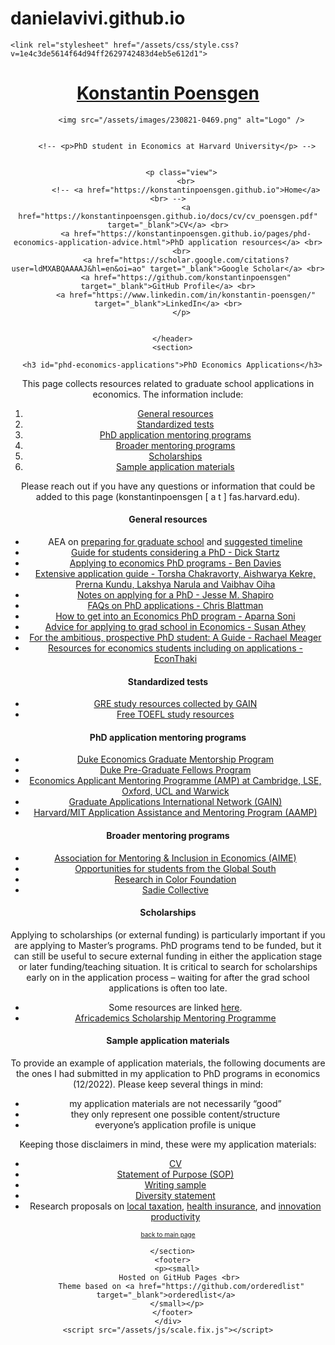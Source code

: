# danielavivi.github.io
<html lang="en-US">
  <head>
    <meta charset="UTF-8">
    <meta http-equiv="X-UA-Compatible" content="IE=edge">
    <meta name="viewport" content="width=device-width, initial-scale=1">
    <!-- Begin Jekyll SEO tag v2.8.0 -->
<title>PhD Economics Applications | Konstantin Poensgen</title>
<meta name="generator" content="Jekyll v3.10.0" />
<meta property="og:title" content="PhD Economics Applications" />
<meta property="og:locale" content="en_US" />
<meta name="description" content="PhD student in Economics at Harvard University" />
<meta property="og:description" content="PhD student in Economics at Harvard University" />
<link rel="canonical" href="https://konstantinpoensgen.github.io/pages/phd-economics-application-advice.html" />
<meta property="og:url" content="https://konstantinpoensgen.github.io/pages/phd-economics-application-advice.html" />
<meta property="og:site_name" content="Konstantin Poensgen" />
<meta property="og:type" content="website" />
<meta name="twitter:card" content="summary" />
<meta property="twitter:title" content="PhD Economics Applications" />
<script type="application/ld+json">
{"@context":"https://schema.org","@type":"WebPage","description":"PhD student in Economics at Harvard University","headline":"PhD Economics Applications","publisher":{"@type":"Organization","logo":{"@type":"ImageObject","url":"https://konstantinpoensgen.github.io/assets/images/230821-0469.png"}},"url":"https://konstantinpoensgen.github.io/pages/phd-economics-application-advice.html"}</script>
<!-- End Jekyll SEO tag -->

    <link rel="stylesheet" href="/assets/css/style.css?v=1e4c3de5614f64d94ff2629742483d4eb5e612d1">
  </head>
  
  <body>
    <div class="wrapper">
      <header>
        <h1><a href="https://konstantinpoensgen.github.io/">Konstantin Poensgen</a></h1>

        
          <img src="/assets/images/230821-0469.png" alt="Logo" />
        

        <!-- <p>PhD student in Economics at Harvard University</p> -->

        
          <p class="view">
            <br>
            <!-- <a href="https://konstantinpoensgen.github.io">Home</a> <br> -->
            <a href="https://konstantinpoensgen.github.io/docs/cv/cv_poensgen.pdf" target="_blank">CV</a> <br>
            <a href="https://konstantinpoensgen.github.io/pages/phd-economics-application-advice.html">PhD application resources</a> <br>
            <br>  
            <a href="https://scholar.google.com/citations?user=ldMXABQAAAAJ&hl=en&oi=ao" target="_blank">Google Scholar</a> <br>
            <a href="https://github.com/konstantinpoensgen" target="_blank">GitHub Profile</a> <br>
            <a href="https://www.linkedin.com/in/konstantin-poensgen/" target="_blank">LinkedIn</a> <br>
          </p>
        
      
      </header>
      <section>

      <h3 id="phd-economics-applications">PhD Economics Applications</h3>

<p>This page collects resources related to graduate school applications in economics. The information include:</p>
<ol>
  <li><a href="#general-resources">General resources</a></li>
  <li><a href="#standardized-tests">Standardized tests</a></li>
  <li><a href="#phd-application-mentoring-programs">PhD application mentoring programs</a></li>
  <li><a href="#broader-mentoring-programs">Broader mentoring programs</a></li>
  <li><a href="#scholarships">Scholarships</a></li>
  <li><a href="#sample-application-materials">Sample application materials</a></li>
</ol>

<p>Please reach out if you have any questions or information that could be added to this page (konstantinpoensgen  [ a t ]  fas.harvard.edu).</p>

<h4 id="general-resources">General resources</h4>
<ul>
  <li>AEA on <a href="https://www.aeaweb.org/resources/students/grad-prep">preparing for graduate school</a> and <a href="https://www.aeaweb.org/resources/students/grad-prep/timeline">suggested timeline</a></li>
  <li><a href="https://econ.ucsb.edu/~startz/A%20Guide%20for%20UCSB%20Undergraduates%20Considering%20a%20PhD%20in%20Economics.pdf">Guide for students considering a PhD - Dick Startz</a></li>
  <li><a href="https://bldavies.com/blog/applying-economics-phd-programs/">Applying to economics PhD programs - Ben Davies</a></li>
  <li><a href="https://www.dropbox.com/sh/3kcg3puxw34garw/AABiW6A1VdZ_Ll_hQ2ZFfY8Na?dl=0&amp;preview=Econ_PhD_Guide.pdf">Extensive application guide - Torsha Chakravorty, Aishwarya Kekre, Prerna Kundu, Lakshya Narula and Vaibhav Oiha</a></li>
  <li><a href="https://scholar.harvard.edu/files/shapiro/files/phdnotes.pdf">Notes on applying for a PhD - Jesse M. Shapiro</a></li>
  <li><a href="https://chrisblattman.com/blog/2022/03/25/faqs-on-phd-applications/">FAQs on PhD applications - Chris Blattman</a></li>
  <li><a href="http://www.aparnagsoni.com/for-prospective-phds-blog/2018/1/11/getting-into-an-econ-phd-program-recommended-reading">How to get into an Economics PhD program - Aparna Soni</a></li>
  <li><a href="https://gsb-faculty.stanford.edu/susan-athey/professional-advice/">Advice for applying to grad school in Economics - Susan Athey</a></li>
  <li><a href="https://economics.com.au/2012/03/27/for-the-ambitious-prospective-phd-student-a-guide/">For the ambitious, prospective PhD student: A Guide - Rachael Meager</a></li>
  <li><a href="https://econthaki.github.io/recursos/2021/01/05/recursos.html">Resources for economics students including on applications - EconThaki</a></li>
</ul>

<h4 id="standardized-tests">Standardized tests</h4>
<ul>
  <li><a href="https://docs.google.com/document/d/1PTFDZv1YY0iL_lSH8XOovIWQ-BeXfIuRYSjiRngaBSw/edit?usp=sharing">GRE study resources collected by GAIN</a></li>
  <li><a href="https://konstantinpoensgen.github.io/pages/free-toefl-prep.html">Free TOEFL study resources</a></li>
</ul>

<h4 id="phd-application-mentoring-programs">PhD application mentoring programs</h4>
<ul>
  <li><a href="https://econ.duke.edu/phd-program/prospective-students/graduate-mentorship-program">Duke Economics Graduate Mentorship Program</a></li>
  <li><a href="https://econ.duke.edu/phdprogram/prospective-students/pre-graduate-fellows-program">Duke Pre-Graduate Fellows Program</a></li>
  <li><a href="https://www.lse.ac.uk/economics/study/research/applicant-mentoring-programme">Economics Applicant Mentoring Programme (AMP) at Cambridge, LSE, Oxford, UCL and Warwick</a></li>
  <li><a href="https://gain-network.net">Graduate Applications International Network (GAIN)</a></li>
  <li><a href="https://economics.mit.edu/academic-programs/phd-program/admissions">Harvard/MIT Application Assistance and Mentoring Program (AAMP)</a></li>
</ul>

<h4 id="broader-mentoring-programs">Broader mentoring programs</h4>
<ul>
  <li><a href="https://econmentoring.org">Association for Mentoring &amp; Inclusion in Economics (AIME)</a></li>
  <li><a href="https://docs.google.com/document/d/1E7tLbAve7G4BEg4Qeg065H_nbrsHYRvR/edit?usp=sharing&amp;ouid=104515044926447535592&amp;rtpof=true&amp;sd=true">Opportunities for students from the Global South</a></li>
  <li><a href="https://www.researchincolor.org">Research in Color Foundation</a></li>
  <li><a href="https://www.sadiecollective.org">Sadie Collective</a></li>
</ul>

<h4 id="scholarships">Scholarships</h4>

<p>Applying to scholarships (or external funding) is particularly important if you are applying to Master’s programs. PhD programs tend to be funded, but it can still be useful to secure external funding in either the application stage or later funding/teaching situation. It is critical to search for scholarships early on in the application process – waiting for after the grad school applications is often too late.</p>

<ul>
  <li>Some resources are linked <a href="https://konstantinpoensgen.github.io/pages/grad-school-economics-scholarships.html">here</a>.</li>
  <li><a href="https://africademics.com/2023/07/10/apply-for-our-scholarship-mentoring-programme-2">Africademics Scholarship Mentoring Programme</a></li>
</ul>

<h4 id="sample-application-materials">Sample application materials</h4>

<p>To provide an example of application materials, the following documents are the ones I had submitted in my application to PhD programs in economics (12/2022). Please keep several things in mind:</p>
<ul>
  <li>my application materials are not necessarily “good”</li>
  <li>they only represent one possible content/structure</li>
  <li>everyone’s application profile is unique</li>
</ul>

<p>Keeping those disclaimers in mind, these were my application materials:</p>
<ul>
  <li><a href="/docs/phd_applications/cv_poensgen_phd.pdf">CV</a></li>
  <li><a href="/docs/phd_applications/poensgen_sop_harvard_econ.pdf">Statement of Purpose (SOP)</a></li>
  <li><a href="/docs/phd_applications/poensgen_writingsample.pdf">Writing sample</a></li>
  <li><a href="/docs/phd_applications/Poensgen_DiversityStatement_GAIN.pdf">Diversity statement</a></li>
  <li>Research proposals on <a href="/docs/phd_applications/poensgen_markettaxation_proposal.pdf">local taxation</a>, <a href="/docs/phd_applications/poensgen_MPHI_proposal.pdf">health insurance</a>, and <a href="/docs/phd_applications/poensgen_rdduplication_proposal.pdf">innovation productivity</a></li>
</ul>

<p><a href="https://konstantinpoensgen.github.io/"><font size="1"> back to main page </font></a></p>


      </section>
      <footer>
        <p><small>
          Hosted on GitHub Pages <br> 
          Theme based on <a href="https://github.com/orderedlist" target="_blank">orderedlist</a> 
        </small></p>
      </footer>
    </div>
    <script src="/assets/js/scale.fix.js"></script>
  </body>
</html>
